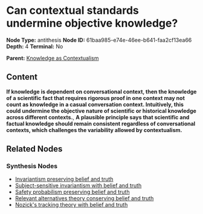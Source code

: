 # Can contextual standards undermine objective knowledge?

**Node Type:** antithesis
**Node ID:** 61baa985-e74e-46ee-b641-faa2cf13ea66
**Depth:** 4
**Terminal:** No

**Parent:** [Knowledge as Contextualism](knowledge-as-contextualism-synthesis-53338095-bce4-4d8b-b2cc-8253f478bdcf.md)

## Content

**If knowledge is dependent on conversational context, then the knowledge of a scientific fact that requires rigorous proof in one context may not count as knowledge in a casual conversation context. Intuitively, this could undermine the objective nature of scientific or historical knowledge across different contexts.**, **A plausible principle says that scientific and factual knowledge should remain consistent regardless of conversational contexts, which challenges the variability allowed by contextualism.**

## Related Nodes

### Synthesis Nodes

- [Invariantism preserving belief and truth](invariantism-preserving-belief-and-truth-synthesis-7d6caca7-74a1-459b-a96d-96557798f8c9.md)
- [Subject-sensitive invariantism with belief and truth](subject-sensitive-invariantism-with-belief-and-truth-synthesis-138d79a2-d390-480b-adae-7b510459de85.md)
- [Safety probabilism preserving belief and truth](safety-probabilism-preserving-belief-and-truth-synthesis-9e0f1af6-dcb9-450c-aeb6-ccae5f2790ce.md)
- [Relevant alternatives theory conserving belief and truth](relevant-alternatives-theory-conserving-belief-and-truth-synthesis-9cc2dc8d-86bb-459f-9bc0-fb1131b50a48.md)
- [Nozick's tracking theory with belief and truth](nozicks-tracking-theory-with-belief-and-truth-synthesis-395804ec-7e13-424b-8631-c891732c2dcf.md)
